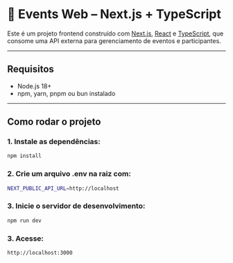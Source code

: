 # 🚀 Events Web – Next.js + TypeScript

Este é um projeto frontend construído com [Next.js](https://nextjs.org), [React](https://reactjs.org) e [TypeScript](https://www.typescriptlang.org/), que consome uma API externa para gerenciamento de eventos e participantes.

---

## Requisitos

- Node.js 18+
- npm, yarn, pnpm ou bun instalado

---

## Como rodar o projeto

### 1. Instale as dependências:

```bash
npm install
```

### 2. Crie um arquivo .env na raiz com:

```bash
NEXT_PUBLIC_API_URL=http://localhost
```

### 3. Inicie o servidor de desenvolvimento:

```bash
npm run dev
```

### 3. Acesse: 

```bash
http://localhost:3000
```